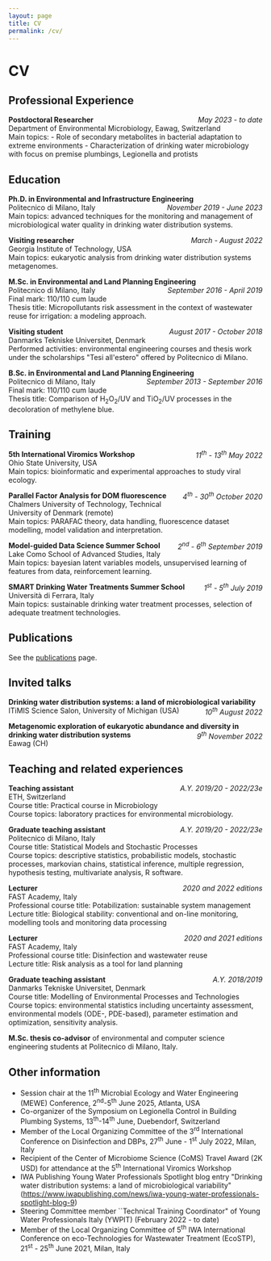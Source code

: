 ```yaml
---
layout: page
title: CV
permalink: /cv/
---
```


# CV
## Professional Experience
<p style="text-align:left;">
    <strong>Postdoctoral Researcher</strong>
    <span style="float:right;">
        <em>May 2023 - to date</em>
    </span>
    <br>
    Department of Environmental Microbiology, Eawag, Switzerland <br>
    Main topics: 
    - Role of secondary metabolites in bacterial adaptation to extreme environments
    - Characterization of drinking water microbiology with focus on premise plumbings, Legionella and protists
</p>

## Education

<p style="text-align:left;">
    <strong>Ph.D. in Environmental and Infrastructure Engineering</strong>
    <span style="float:right;">
        <em>November 2019 - June 2023</em>
    </span>
    <br>
    Politecnico di Milano, Italy <br>
    Main topics: advanced techniques for the monitoring and management of microbiological water quality in drinking water distribution systems.
</p>

<p style="text-align:left;">
    <strong>Visiting researcher</strong>
    <span style="float:right;">
        <em>March - August 2022</em>
    </span>
    <br>
    Georgia Institute of Technology, USA <br>
    Main topics: eukaryotic analysis from drinking water distribution systems metagenomes.
</p>

<p style="text-align:left;">
    <strong>M.Sc. in Environmental and Land Planning Engineering</strong>
    <span style="float:right;">
        <em>September 2016 - April 2019</em>
    </span>
    <br>
    Politecnico di Milano, Italy <br>
    Final mark: 110/110 cum laude <br>
    Thesis title: Micropollutants risk assessment in the context of wastewater reuse for irrigation: a modeling approach.
</p>

<p style="text-align:left;">
    <strong>Visiting student</strong>
    <span style="float:right;">
        <em>August 2017 - October 2018</em>
    </span>
    <br>
    Danmarks Tekniske Universitet, Denmark <br>
    Performed activities: environmental engineering courses and thesis work under the scholarships "Tesi all'estero" offered by Politecnico di Milano.
</p>

<p style="text-align:left;">
    <strong>B.Sc. in Environmental and Land Planning Engineering</strong>
    <span style="float:right;">
        <em>September 2013 - September 2016</em>
    </span>
    <br>
    Politecnico di Milano, Italy <br>
    Final mark: 110/110 cum laude <br>
    Thesis title: Comparison of H<sub>2</sub>O<sub>2</sub>/UV and TiO<sub>2</sub>/UV processes in the decoloration of methylene blue.
</p>


## Training

<p style="text-align:left;">
    <strong>5th International Viromics Workshop</strong>
    <span style="float:right;">
        <em>11<sup>th</sup> - 13<sup>th</sup> May 2022</em>
    </span>
    <br>
    Ohio State University, USA <br>
    Main topics: bioinformatic and experimental approaches to study viral ecology.
</p>

<p style="text-align:left;">
    <strong>Parallel Factor Analysis for DOM fluorescence</strong>
    <span style="float:right;">
        <em>4<sup>th</sup> - 30<sup>th</sup> October 2020</em>
    </span>
    <br>
    Chalmers University of Technology, Technical University of Denmark (remote) <br>
    Main topics: PARAFAC theory, data handling, fluorescence dataset modelling, model validation and interpretation.
</p>
	
<p style="text-align:left;">
    <strong>Model-guided Data Science Summer School</strong>
    <span style="float:right;">
        <em>2<sup>nd</sup> - 6<sup>th</sup> September 2019</em>
    </span>
    <br>
    Lake Como School of Advanced Studies, Italy <br>
    Main topics: bayesian latent variables models, unsupervised learning of features from data, reinforcement learning.
</p>
	
<p style="text-align:left;">
    <strong>SMART Drinking Water Treatments Summer School</strong>
    <span style="float:right;">
        <em>1<sup>st</sup> - 5<sup>th</sup> July 2019</em>
    </span>
    <br>
    Università di Ferrara, Italy <br>
    Main topics: sustainable drinking water treatment processes, selection of adequate treatment technologies.
</p>

## Publications

See the <a href="../publications">publications</a> page.

## Invited talks

<p style="text-align:left;">
    <strong>Drinking water distribution systems: a land of microbiological variability</strong>
    <span style="float:right;">
        <em>10<sup>th</sup> August 2022</em>
    </span>
    <br>
    ITiMIS Science Salon, University of Michigan (USA)
</p>

<p style="text-align:left;">
    <strong>Metagenomic exploration of eukaryotic abundance and diversity in drinking water distribution systems</strong>
    <span style="float:right;">
        <em>9<sup>th</sup> November 2022</em>
    </span>
    <br>
    Eawag (CH)
</p>


## Teaching and related experiences
<p style="text-align:left;">
    <strong>Teaching assistant</strong>
    <span style="float:right;">
        <em>A.Y. 2019/20 - 2022/23e </em>
    </span>
    <br>
    ETH, Switzerland <br>
    Course title: Practical course in Microbiology <br>
    Course topics: laboratory practices for environmental microbiology.
</p>

<p style="text-align:left;">
    <strong>Graduate teaching assistant</strong>
    <span style="float:right;">
        <em>A.Y. 2019/20 - 2022/23e </em>
    </span>
    <br>
    Politecnico di Milano, Italy <br>
    Course title: Statistical  Models  and Stochastic Processes <br>
    Course topics: descriptive statistics, probabilistic models, stochastic processes, markovian chains, statistical inference, multiple regression, hypothesis testing, multivariate analysis, R software.
</p>

<p style="text-align:left;">
    <strong>Lecturer</strong>
    <span style="float:right;">
        <em>2020 and 2022 editions</em>
    </span>
    <br>
    FAST Academy, Italy <br>
    Professional course title: Potabilization: sustainable system management <br>
    Lecture title: Biological stability: conventional and on-line monitoring, modelling tools and monitoring data processing
</p>

<p style="text-align:left;">
    <strong>Lecturer</strong>
    <span style="float:right;">
        <em>2020 and 2021 editions</em>
    </span>
    <br>
    FAST Academy, Italy <br>
    Professional course title: Disinfection and wastewater reuse <br>
    Lecture title: Risk analysis as a tool for land planning
</p>

<p style="text-align:left;">
    <strong>Graduate teaching assistant</strong>
    <span style="float:right;">
        <em>A.Y. 2018/2019</em>
    </span>
    <br>
    Danmarks Tekniske Universitet, Denmark<br>
    Course title: Modelling of Environmental Processes and Technologies <br>
    Course topics: environmental statistics including uncertainty assessment, environmental models (ODE-, PDE-based), parameter estimation and optimization, sensitivity analysis.
</p>

	
<strong>M.Sc. thesis co-advisor</strong> of environmental and computer science engineering students at Politecnico di Milano, Italy.


## Other information
- Session chair at the 11<sup>th</sup> Microbial Ecology and Water Engineering (MEWE) Conference, 2<sup>nd</sup>-5<sup>th</sup> June 2025, Atlanta, USA
- Co-organizer of the Symposium on Legionella Control in Building Plumbing Systems, 13<sup>th</sup>-14<sup>th</sup> June, Duebendorf, Switzerland
- Member of the Local Organizing Committee of the 3<sup>rd</sup> International Conference on Disinfection and DBPs, 27<sup>th</sup> June - 1<sup>st</sup> July 2022, Milan, Italy
- Recipient of the Center of Microbiome Science (CoMS) Travel Award (2K USD) for attendance at the 5<sup>th</sup> International Viromics Workshop
- IWA Publishing Young Water Professionals Spotlight blog entry "Drinking water distribution systems: a land of microbiological variability" (<a href="https://www.iwapublishing.com/news/iwa-young-water-professionals-spotlight-blog-9">https://www.iwapublishing.com/news/iwa-young-water-professionals-spotlight-blog-9</a>)
- Steering Committee member ``Technical Training Coordinator" of Young Water Professionals Italy (YWPIT) (February 2022 - to date)
- Member of the Local Organizing Committee of 5<sup>th</sup> IWA International Conference on eco-Technologies for Wastewater Treatment (EcoSTP), 21<sup>st</sup> - 25<sup>th</sup> June 2021, Milan, Italy
